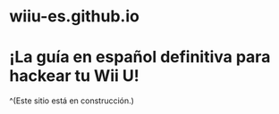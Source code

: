 # wiiu-es.github.io
# ¡La guía en español definitiva para hackear tu Wii U!
^(Este sitio está en construcción.)
